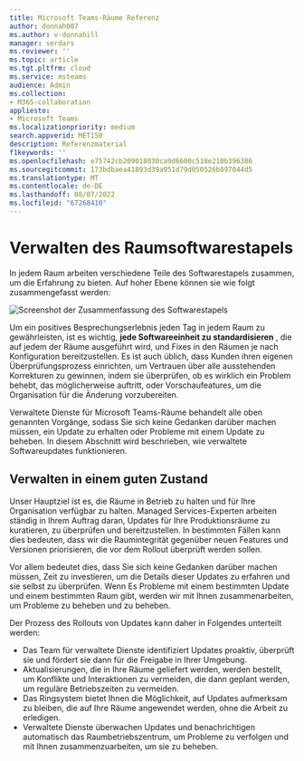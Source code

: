 ```yaml
---
title: Microsoft Teams-Räume Referenz
author: donnah007
ms.author: v-donnahill
manager: serdars
ms.reviewer: ''
ms.topic: article
ms.tgt.pltfrm: cloud
ms.service: msteams
audience: Admin
ms.collection:
- M365-collaboration
appliesto:
- Microsoft Teams
ms.localizationpriority: medium
search.appverid: MET150
description: Referenzmaterial
f1keywords: ''
ms.openlocfilehash: e75742cb209018030ca9d6600c518e210b396386
ms.sourcegitcommit: 173bdbaea41893d39a951d79d050526b897044d5
ms.translationtype: MT
ms.contentlocale: de-DE
ms.lasthandoff: 08/07/2022
ms.locfileid: "67268410"
---
```

# <a name="managing-room-software-stack"></a>Verwalten des Raumsoftwarestapels  
In jedem Raum arbeiten verschiedene Teile des Softwarestapels zusammen, um die Erfahrung zu bieten. Auf hoher Ebene können sie wie folgt zusammengefasst werden: 

![Screenshot der Zusammenfassung des Softwarestapels](../media/update-management-006.jpg)

Um ein positives Besprechungserlebnis jeden Tag in jedem Raum zu gewährleisten, ist es wichtig, **jede Softwareeinheit zu standardisieren** , die auf jedem der Räume ausgeführt wird, und Fixes in den Räumen je nach Konfiguration bereitzustellen. Es ist auch üblich, dass Kunden ihren eigenen Überprüfungsprozess einrichten, um Vertrauen über alle ausstehenden Korrekturen zu gewinnen, indem sie überprüfen, ob es wirklich ein Problem behebt, das möglicherweise auftritt, oder Vorschaufeatures, um die Organisation für die Änderung vorzubereiten.  

Verwaltete Dienste für Microsoft Teams-Räume behandelt alle oben genannten Vorgänge, sodass Sie sich keine Gedanken darüber machen müssen, ein Update zu erhalten oder Probleme mit einem Update zu beheben. In diesem Abschnitt wird beschrieben, wie verwaltete Softwareupdates funktionieren.  

## <a name="managing-to-a-good-state"></a>Verwalten in einem guten Zustand 
Unser Hauptziel ist es, die Räume in Betrieb zu halten und für Ihre Organisation verfügbar zu halten. Managed Services-Experten arbeiten ständig in Ihrem Auftrag daran, Updates für Ihre Produktionsräume zu kuratieren, zu überprüfen und bereitzustellen. In bestimmten Fällen kann dies bedeuten, dass wir die Raumintegrität gegenüber neuen Features und Versionen priorisieren, die vor dem Rollout überprüft werden sollen.

Vor allem bedeutet dies, dass Sie sich keine Gedanken darüber machen müssen, Zeit zu investieren, um die Details dieser Updates zu erfahren und sie selbst zu überprüfen. Wenn Es Probleme mit einem bestimmten Update und einem bestimmten Raum gibt, werden wir mit Ihnen zusammenarbeiten, um Probleme zu beheben und zu beheben.  

Der Prozess des Rollouts von Updates kann daher in Folgendes unterteilt werden:

- Das Team für verwaltete Dienste identifiziert Updates proaktiv, überprüft sie und fördert sie dann für die Freigabe in Ihrer Umgebung.
- Aktualisierungen, die in Ihre Räume geliefert werden, werden bestellt, um Konflikte und Interaktionen zu vermeiden, die dann geplant werden, um reguläre Betriebszeiten zu vermeiden.
- Das Ringsystem bietet Ihnen die Möglichkeit, auf Updates aufmerksam zu bleiben, die auf Ihre Räume angewendet werden, ohne die Arbeit zu erledigen.
- Verwaltete Dienste überwachen Updates und benachrichtigen automatisch das Raumbetriebszentrum, um Probleme zu verfolgen und mit Ihnen zusammenzuarbeiten, um sie zu beheben.
